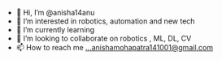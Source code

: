 - 👋 Hi, I’m @anisha14anu
- 👀 I’m interested in robotics, automation and new tech
- 🌱 I’m currently learning 
- 💞️ I’m looking to collaborate on robotics , ML, DL, CV
- 📫 How to reach me ...anishamohapatra141001@gmail.com

<!---
anisha14anu/anisha14anu is a ✨ special ✨ repository because its `README.md` (this file) appears on your GitHub profile.
You can click the Preview link to take a look at your changes.
--->
